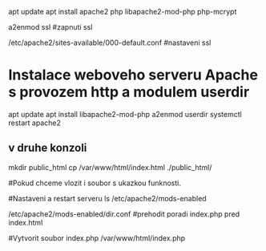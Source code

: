 apt update 
apt install apache2 php libapache2-mod-php php-mcrypt

a2enmod ssl  #zapnuti ssl

/etc/apache2/sites-available/000-default.conf  #nastaveni ssl

# Instalace weboveho serveru Apache s provozem http a modulem userdir
apt update
apt install libapache2-mod-php
a2enmod userdir
systemctl restart apache2
## v druhe konzoli
mkdir public_html
cp /var/www/html/index.html ./public_html/

#Pokud chceme vlozit i soubor s ukazkou funknosti.

#Nastaveni a restart serveru
ls /etc/apache2/mods-enabled

/etc/apache2/mods-enabled/dir.conf 			#prehodit poradi index.php pred index.html

#Vytvorit soubor index.php
/var/www/html/index.php
